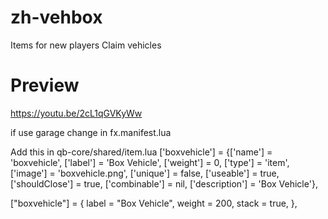 # zh-vehbox
Items for new players Claim vehicles
# Preview
https://youtu.be/2cL1qGVKyWw

if use garage change in fx.manifest.lua

 Add this in qb-core/shared/item.lua
['boxvehicle'] 				 	 = {['name'] = 'boxvehicle', 			  	  		['label'] = 'Box Vehicle', 				['weight'] = 0, 		['type'] = 'item', 		['image'] = 'boxvehicle.png', 			['unique'] = false, 	['useable'] = true, 	['shouldClose'] = true,	   ['combinable'] = nil,   ['description'] = 'Box Vehicle'},

["boxvehicle"] = {
    label = "Box Vehicle",
    weight = 200,
    stack = true,
},
